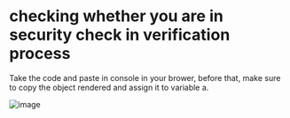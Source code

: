 # checking whether you are in security check in verification process

Take the code and paste in console in your brower, before that, make sure to copy the object rendered and assign it to variable a.

![image](https://github.com/tomwuchenhe/Checking-Security-Check/assets/123397789/16ede6cb-ffac-4d1f-956a-a42df4931ad5)

